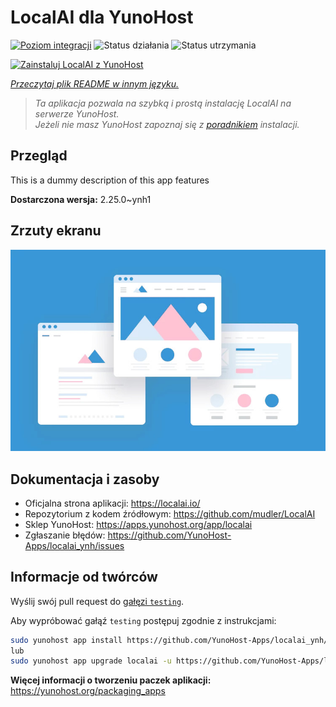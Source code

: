 <!--
To README zostało automatycznie wygenerowane przez <https://github.com/YunoHost/apps/tree/master/tools/readme_generator>
Nie powinno być ono edytowane ręcznie.
-->

# LocalAI dla YunoHost

[![Poziom integracji](https://apps.yunohost.org/badge/integration/localai)](https://ci-apps.yunohost.org/ci/apps/localai/)
![Status działania](https://apps.yunohost.org/badge/state/localai)
![Status utrzymania](https://apps.yunohost.org/badge/maintained/localai)

[![Zainstaluj LocalAI z YunoHost](https://install-app.yunohost.org/install-with-yunohost.svg)](https://install-app.yunohost.org/?app=localai)

*[Przeczytaj plik README w innym języku.](./ALL_README.md)*

> *Ta aplikacja pozwala na szybką i prostą instalację LocalAI na serwerze YunoHost.*  
> *Jeżeli nie masz YunoHost zapoznaj się z [poradnikiem](https://yunohost.org/install) instalacji.*

## Przegląd

This is a dummy description of this app features


**Dostarczona wersja:** 2.25.0~ynh1

## Zrzuty ekranu

![Zrzut ekranu z LocalAI](./doc/screenshots/example.jpg)

## Dokumentacja i zasoby

- Oficjalna strona aplikacji: <https://localai.io/>
- Repozytorium z kodem źródłowym: <https://github.com/mudler/LocalAI>
- Sklep YunoHost: <https://apps.yunohost.org/app/localai>
- Zgłaszanie błędów: <https://github.com/YunoHost-Apps/localai_ynh/issues>

## Informacje od twórców

Wyślij swój pull request do [gałęzi `testing`](https://github.com/YunoHost-Apps/localai_ynh/tree/testing).

Aby wypróbować gałąź `testing` postępuj zgodnie z instrukcjami:

```bash
sudo yunohost app install https://github.com/YunoHost-Apps/localai_ynh/tree/testing --debug
lub
sudo yunohost app upgrade localai -u https://github.com/YunoHost-Apps/localai_ynh/tree/testing --debug
```

**Więcej informacji o tworzeniu paczek aplikacji:** <https://yunohost.org/packaging_apps>
